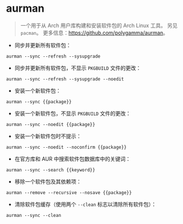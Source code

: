 # aurman

> 一个用于从 Arch 用户库构建和安装软件包的 Arch Linux 工具。
> 另见 `pacman`。
> 更多信息：<https://github.com/polygamma/aurman>。

- 同步并更新所有软件包：

`aurman --sync --refresh --sysupgrade`

- 同步并更新所有软件包，不显示 `PKGBUILD` 文件的更改：

`aurman --sync --refresh --sysupgrade --noedit`

- 安装一个新软件包：

`aurman --sync {{package}}`

- 安装一个新软件包，不显示 `PKGBUILD` 文件的更改：

`aurman --sync --noedit {{package}}`

- 安装一个新软件包时不提示：

`aurman --sync --noedit --noconfirm {{package}}`

- 在官方库和 AUR 中搜索软件包数据库中的关键词：

`aurman --sync --search {{keyword}}`

- 移除一个软件包及其依赖项：

`aurman --remove --recursive --nosave {{package}}`

- 清除软件包缓存（使用两个 `--clean` 标志以清除所有软件包）：

`aurman --sync --clean`